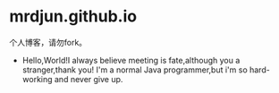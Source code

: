 # mrdjun.github.io
个人博客，请勿fork。
- Hello,World!I always believe meeting is fate,although you a stranger,thank you! I'm a normal Java programmer,but i'm so hard-working and never give up.
